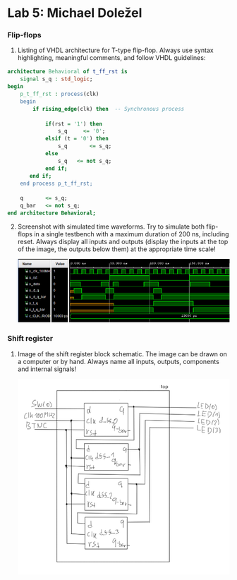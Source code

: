 # Lab 5: Michael Doležel

### Flip-flops

1. Listing of VHDL architecture for T-type flip-flop. Always use syntax highlighting, meaningful comments, and follow VHDL guidelines:

```vhdl
architecture Behavioral of t_ff_rst is
    signal s_q : std_logic;
begin
    p_t_ff_rst : process(clk)
    begin
        if rising_edge(clk) then  -- Synchronous process
   
            if(rst = '1') then
                s_q     <= '0';
            elsif (t = '0') then        
                s_q       <= s_q;
            else
                s_q   <= not s_q;
            end if;
       end if;
    end process p_t_ff_rst;
    
    q       <= s_q;
    q_bar   <= not s_q;
end architecture Behavioral;
```

2. Screenshot with simulated time waveforms. Try to simulate both flip-flops in a single testbench with a maximum duration of 200 ns, including reset. Always display all inputs and outputs (display the inputs at the top of the image, the outputs below them) at the appropriate time scale!

   ![Signals](https://github.com/MichaelDolezel/digital-electronic-1/blob/2a6fd506763571efda6f5b3410e0dbf2138285b0/labs/05-Latches%20and%20flip-flops/images/Simulation_flip-flops.png)

### Shift register

1. Image of the shift register block schematic. The image can be drawn on a computer or by hand. Always name all inputs, outputs, components and internal signals!

   ![your figure](https://github.com/MichaelDolezel/digital-electronic-1/blob/b345f44df0c727ebe9975b71e828f81dcb0c9279/labs/05-Latches%20and%20flip-flops/images/Shif_reg.png)
